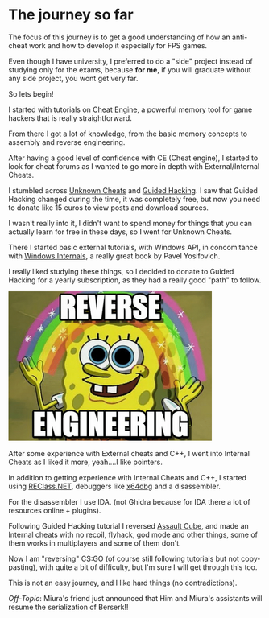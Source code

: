 <!-- ---
layout: post
slug: journey-1
title: The journey so far
tags: [game-hacking, reversing, journey]
date: 2022-06-06 15:00:00
--- -->

# The journey so far

The focus of this journey is to get a good understanding of how an anti-cheat work and how to develop it especially for FPS games.

Even though I have university, I preferred to do a "side" project instead of studying only for the exams, because **for me**, if you will graduate without any side project, you wont get very far.

So lets begin!

I started with tutorials on [Cheat Engine](https://cheatengine.org/), a powerful memory tool for game hackers that is really straightforward.

From there I got a lot of knowledge, from the basic memory concepts to assembly and reverse engineering.

After having a good level of confidence with CE (Cheat engine), I started to look for cheat forums as I wanted to go more in depth with External/Internal Cheats.

I stumbled across [Unknown Cheats](https://www.unknowncheats.me/forum/index.php) and [Guided Hacking](https://guidedhacking.com/). I saw that Guided Hacking changed during the time, it was completely free, but now you need to donate like 15 euros to view posts and download sources.

I wasn't really into it, I didn't want to spend money for things that you can actually learn for free in these days, so I went for Unknown Cheats.

There I started basic external tutorials, with Windows API, in concomitance with [Windows Internals](https://www.amazon.com/Windows-Internals-Part-architecture-management/dp/0735684189/ref=sr_1_1?crid=VCH9SCIRFZDR&keywords=windows+internals+part+1&qid=1654597554&s=books&sprefix=windows+internals+part%2Cstripbooks-intl-ship%2C140&sr=1-1), a really great book by Pavel Yosifovich.

I really liked studying these things, so I decided to donate to Guided Hacking for a yearly subscription, as they had a really good "path" to follow.

![spongebob](../img/spongebob.png)

After some experience with External cheats and C++, I went into Internal Cheats as I liked it more, yeah....I like pointers.

In addition to getting experience with Internal Cheats and C++, I started using [REClass.NET](https://github.com/ReClassNET/ReClass.NET/tree/96b36cf7a97d41863b6d75098f681615884d55f7), debuggers like [x64dbg](https://x64dbg.com/) and a disassembler.

For the disassembler I use IDA. (not Ghidra because for IDA there a lot of resources online + plugins).

Following Guided Hacking tutorial I reversed [Assault Cube](https://assault.cubers.net/), and made an Internal cheats with no recoil, flyhack, god mode and other things, some of them works in multiplayers and some of them don't.

Now I am "reversing" CS:GO (of course still following tutorials but not copy-pasting), with quite a bit of difficulty, but I'm sure I will get through this too.

This is not an easy journey, and I like hard things (no contradictions).

_Off-Topic_: Miura's friend just announced that Him and Miura's assistants will resume the serialization of Berserk!!

